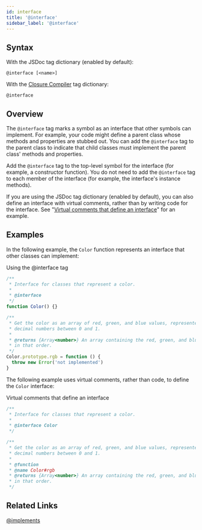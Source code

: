 ```yaml
---
id: interface
title: '@interface'
sidebar_label: '@interface'
---
```


## Syntax

With the JSDoc tag dictionary (enabled by default):

`@interface [<name>]`

With the [Closure Compiler](https://github.com/google/closure-compiler/wiki/Annotating-JavaScript-for-the-Closure-Compiler#jsdoc-tags) tag dictionary:

`@interface`

## Overview

The `@interface` tag marks a symbol as an interface that other symbols can implement. For example, your code might define a parent class whose methods and properties are stubbed out. You can add the `@interface` tag to the parent class to indicate that child classes must implement the parent class' methods and properties.

Add the `@interface` tag to the top-level symbol for the interface (for example, a constructor function). You do not need to add the `@interface` tag to each member of the interface (for example, the interface's instance methods).

If you are using the JSDoc tag dictionary (enabled by default), you can also define an interface with virtual comments, rather than by writing code for the interface. See "[Virtual comments that define an interface](#virtual-comments)" for an example.

## Examples

In the following example, the `Color` function represents an interface that other classes can implement:

Using the @interface tag

```js
/**
 * Interface for classes that represent a color.
 *
 * @interface
 */
function Color() {}

/**
 * Get the color as an array of red, green, and blue values, represented as
 * decimal numbers between 0 and 1.
 *
 * @returns {Array<number>} An array containing the red, green, and blue values,
 * in that order.
 */
Color.prototype.rgb = function () {
  throw new Error('not implemented')
}
```

The following example uses virtual comments, rather than code, to define the `Color` interface:

Virtual comments that define an interface

```js
/**
 * Interface for classes that represent a color.
 *
 * @interface Color
 */

/**
 * Get the color as an array of red, green, and blue values, represented as
 * decimal numbers between 0 and 1.
 *
 * @function
 * @name Color#rgb
 * @returns {Array<number>} An array containing the red, green, and blue values,
 * in that order.
 */
```

## Related Links

[@implements](./implements.md)
